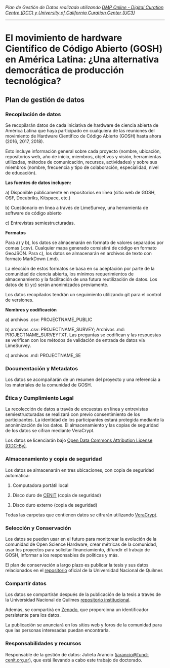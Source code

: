 *Plan de Gestión de Datos realizado utilizando [DMP Online - Digital Curation Centre (DCC) y University of California Curation Center (UC3)](https://dmponline.dcc.ac.uk/plans)*

***
# El movimiento de hardware Científico de Código Abierto (GOSH) en América Latina: ¿Una alternativa democrática de producción tecnológica?

## Plan de gestión de datos 

### Recopilación de datos

Se recopilarán datos de cada iniciativa de hardware de ciencia abierta de América Latina que haya participado en cualquiera de las reuniones del movimiento de Hardware Científico de Código Abierto (GOSH) hasta ahora (2016, 2017, 2018).

Esto incluye información general sobre cada proyecto (nombre, ubicación, repositorios web, año de inicio, miembros, objetivos y visión, herramientas utilizadas, métodos de comunicación, recursos, actividades) y sobre sus miembros (nombre, frecuencia y tipo de colaboración, especialidad, nivel de educación).

**Las fuentes de datos incluyen:**

a) Disponible públicamente en repositorios en línea (sitio web de GOSH, OSF, Docubriks, Kitspace, etc.)

b) Cuestionario en línea a través de LimeSurvey, una herramienta de software de código abierto

c) Entrevistas semiestructuradas.

**Formatos**

Para a) y b), los datos se almacenarán en formato de valores separados por comas (.csv). Cualquier mapa generado consistirá de código en formato GeoJSON. Para c), los datos se almacenarán en archivos de texto con formato MarkDown (.md).

La elección de estos formatos se basa en su aceptación por parte de la comunidad de ciencia abierta, los mínimos requerimientos de almacenamiento y la facilitación de una futura reutilización de datos. Los datos de b) yc) serán anonimizados previamente.

Los datos recopilados tendrán un seguimiento utilizando git para el control de versiones.

**Nombres y codificación**

a) archivos .csv: PROJECTNAME_PUBLIC

b) archivos .csv: PROJECTNAME_SURVEY; Archivos .md: PROJECTNAME_SURVEYTXT. Las preguntas se codifican y las respuestas se verifican con los métodos de validación de entrada de datos vía LimeSurvey.

c) archivos .md: PROJECTNAME_SE

### Documentación y Metadatos

Los datos se acompañarán de un resumen del proyecto y una referencia a los materiales de la comunidad de GOSH.

### Ética y Cumplimiento Legal

La recolección de datos a través de encuestas en línea y entrevistas semiestructuradas se realizará con previo consentimiento de los participantes. La identidad de los participantes estará protegida mediante la anonimización de los datos. El almacenamiento y las copias de seguridad de los datos se cifran mediante VeraCrypt.

Los datos se licenciarán bajo [Open Data Commons Attribution License (ODC-By)](https://opendatacommons.org/licenses/by/summary/index.html).

### Almacenamiento y copia de seguridad

Los datos se almacenarán en tres ubicaciones, con copia de seguridad automática:

1. Computadora portátil local

2. Disco duro de [CENIT](http://www.fund-cenit.org.ar/) (copia de seguridad)

3. Disco duro externo (copia de seguridad)

Todas las carpetas que contienen datos se cifrarán utilizando [VeraCrypt](https://www.veracrypt.fr/en/Downloads.html).

### Selección y Conservación

Los datos se pueden usar en el futuro para monitorear la evolución de la comunidad de Open Science Hardware, crear métricas de la comunidad, usar los proyectos para solicitar financiamiento, difundir el trabajo de GOSH, informar a los responsables de políticas y más.

El plan de conservación a largo plazo es publicar la tesis y sus datos relacionados en el [repositorio](https://ridaa.unq.edu.ar/) oficial de la Universidad Nacional de Quilmes 

### Compartir datos

Los datos se compartirán después de la publicación de la tesis a través de la Universidad Nacional de Quilmes [repositorio institucional](https://ridaa.unq.edu.ar/).

Además, se compartirá en [Zenodo](https://zenodo.org/), que proporciona un identificador persistente para los datos.

La publicación se anunciará en los sitios web y foros de la comunidad para que las personas interesadas puedan encontrarla.

### Responsabilidades y recursos

Responsable de la gestión de datos: Julieta Arancio (jarancio@fund-cenit.org.ar), que está llevando a cabo este trabajo de doctorado.

